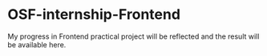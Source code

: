 # OSF-internship-Frontend
My progress in Frontend practical project will be reflected and the result will be available here.
